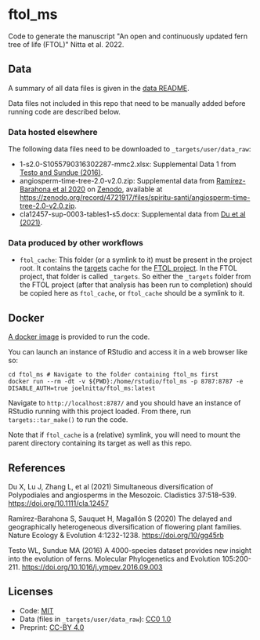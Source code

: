 # ftol_ms

Code to generate the manuscript "An open and continuously updated fern tree of life (FTOL)" Nitta et al. 2022.

## Data

A summary of all data files is given in the [data README](_targets/user/data_raw/README.md).

Data files not included in this repo that need to be manually added before running code are described below.

### Data hosted elsewhere

The following data files need to be downloaded to `_targets/user/data_raw`:

- 1-s2.0-S1055790316302287-mmc2.xlsx: Supplemental Data 1 from [Testo and Sundue (2016)](https://doi.org/10.1016/j.ympev.2016.09.003).
- angiosperm-time-tree-2.0-v2.0.zip: Supplemental data from [Ramírez-Barahona et al 2020](https://doi.org/10.1038/s41559-020-1241-3) on [Zenodo](https://zenodo.org/record/4721917), available at https://zenodo.org/record/4721917/files/spiritu-santi/angiosperm-time-tree-2.0-v2.0.zip.
- cla12457-sup-0003-tables1-s5.docx: Supplemental data from [Du et al (2021)](https://doi.org/10.1111/cla.12457).

### Data produced by other workflows

- `ftol_cache`: This folder (or a symlink to it) must be present in the project root. It contains the [targets](https://github.com/ropensci/targets) cache for the [FTOL project](https://github.com/fernphy/ftol). In the FTOL project, that folder is called `_targets`. So either the `_targets` folder from the FTOL project (after that analysis has been run to completion) should be copied here as `ftol_cache`, or `ftol_cache` should be a symlink to it.

## Docker

[A docker image](https://hub.docker.com/r/joelnitta/ftol_ms) is provided to run the code.

You can launch an instance of RStudio and access it in a web browser like so:

```
cd ftol_ms # Navigate to the folder containing ftol_ms first
docker run --rm -dt -v ${PWD}:/home/rstudio/ftol_ms -p 8787:8787 -e DISABLE_AUTH=true joelnitta/ftol_ms:latest
```

Navigate to `http://localhost:8787/` and you should have an instance of RStudio running with this project loaded. From there, run `targets::tar_make()` to run the code.

Note that if `ftol_cache` is a (relative) symlink, you will need to mount the parent directory containing its target as well as this repo.

## References

Du X, Lu J, Zhang L, et al (2021) Simultaneous diversification of Polypodiales and angiosperms in the Mesozoic. Cladistics 37:518–539. https://doi.org/10.1111/cla.12457

Ramírez-Barahona S, Sauquet H, Magallón S (2020) The delayed and geographically heterogeneous diversification of flowering plant families. Nature Ecology & Evolution 4:1232-1238. https://doi.org/10/gg45rb

Testo WL, Sundue MA (2016) A 4000-species dataset provides new insight into the evolution of ferns. Molecular Phylogenetics and Evolution 105:200-211. https://doi.org/10.1016/j.ympev.2016.09.003

## Licenses

- Code: [MIT](LICENSE)
- Data (files in `_targets/user/data_raw`): [CC0 1.0](https://creativecommons.org/publicdomain/zero/1.0/)
- Preprint: [CC-BY 4.0](https://creativecommons.org/licenses/by/4.0/) 
